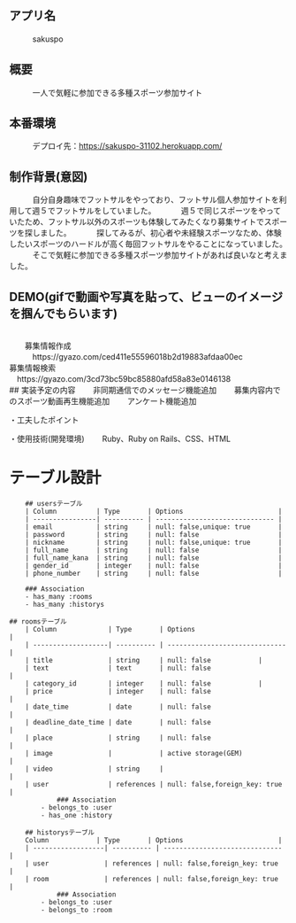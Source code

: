 ## アプリ名
　　　sakuspo
<br>
## 概要
　　　一人で気軽に参加できる多種スポーツ参加サイト
<br>   
## 本番環境
　　　デプロイ先：https://sakuspo-31102.herokuapp.com/
<br> 
## 制作背景(意図)
　　　自分自身趣味でフットサルをやっており、フットサル個人参加サイトを利用して週５でフットサルをしていました。
　　　週５で同じスポーツをやっていたため、フットサル以外のスポーツも体験してみたくなり募集サイトでスポーツを探しました。
　　　探してみるが、初心者や未経験スポーツなため、体験したいスポーツのハードルが高く毎回フットサルをやることになっていました。
　　　そこで気軽に参加できる多種スポーツ参加サイトがあれば良いなと考えました。
<br>  
## DEMO(gifで動画や写真を貼って、ビューのイメージを掴んでもらいます)
<br>
　　募集情報作成
<br>
　　　https://gyazo.com/ced411e55596018b2d19883afdaa00ec
<br>   
   募集情報検索
<br>   
   　https://gyazo.com/3cd73bc59bc85880afd58a83e0146138
<br>
## 実装予定の内容
　　非同期通信でのメッセージ機能追加
　　募集内容内でのスポーツ動画再生機能追加
　　アンケート機能追加

・工夫したポイント

・使用技術(開発環境)
　　Ruby、Ruby on Rails、CSS、HTML

# テーブル設計
		## usersテーブル
		| Column          | Type       | Options                        |
		| ----------------| ---------- | ------------------------------ |
		| email           | string     | null: false,unique: true       |
		| password        | string     | null: false                    |
		| nickname        | string     | null: false,unique: true       |
		| full_name       | string     | null: false                    |
		| full_name_kana  | string     | null: false                    |
		| gender_id       | integer    | null: false                    |
		| phone_number    | string     | null: false                    |
		
		### Association
		- has_many :rooms
		- has_many :historys

    ## roomsテーブル
		| Column             | Type       | Options                        |
		| -------------------| ---------- | ------------------------------ |
		| title              | string     | null: false			   |
		| text               | text       | null: false                    |
		| category_id        | integer    | null: false 		   |
		| price              | integer    | null: false                    |
		| date_time          | date       | null: false                    |
		| deadline_date_time | date       | null: false                    |
		| place              | string     | null: false                    |
		| image              |            | active storage(GEM)            |
		| video              | string     |                                |
		| user               | references | null: false,foreign_key: true  |
                ### Association
			- belongs_to :user
			- has_one :history

		## historysテーブル
		Column            | Type       | Options                        |
		| ------------------| ---------- | ------------------------------ |
		| user              | references | null: false,foreign_key: true  |
		| room              | references | null: false,foreign_key: true  |
                ### Association
			- belongs_to :user
			- belongs_to :room
